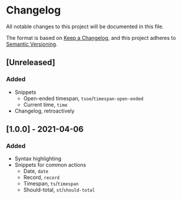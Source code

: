 # Changelog
All notable changes to this project will be documented in this file.

The format is based on [Keep a Changelog](https://keepachangelog.com/en/1.0.0/),
and this project adheres to [Semantic Versioning](https://semver.org/spec/v2.0.0.html).

## [Unreleased]
### Added
- Snippets
    - Open-ended timespan, `tsoe`/`timespan-open-ended`
    - Current time, `time`
- Changelog, retroactively

## [1.0.0] - 2021-04-06
### Added
- Syntax highlighting
- Snippets for common actions
    - Date, `date`
    - Record, `record`
    - Timespan, `ts`/`timespan`
    - Should-total, `st`/`should-total`

